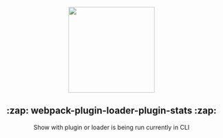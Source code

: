 <p align="center" >
    <img src="https://imgur.com/SW2cpQr.png" width="200px" />
</p>
<h2 align="center">:zap: webpack-plugin-loader-plugin-stats :zap:</h2>

<p align="center" >
Show with plugin or loader is being run currently in CLI
</p>
